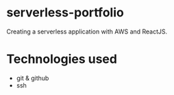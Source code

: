# serverless-portfolio
Creating a serverless application with AWS and ReactJS.

# Technologies used
* git & github
* ssh
